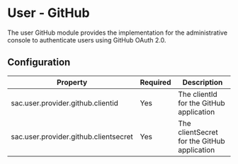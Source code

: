 # User - GitHub

The user GitHub module provides the implementation for the administrative console to authenticate users using GitHub OAuth 2.0.

## Configuration

| Property                              | Required | Description                                 |
| ------------------------------------- | -------- | ------------------------------------------- |
| sac.user.provider.github.clientid     | Yes      | The clientId for the GitHub application     |
| sac.user.provider.github.clientsecret | Yes      | The clientSecret for the GitHub application |

